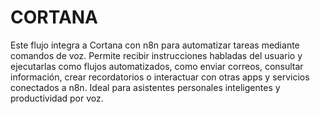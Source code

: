 # CORTANA

Este flujo integra a Cortana con n8n para automatizar tareas mediante comandos de voz. Permite recibir instrucciones habladas del usuario y ejecutarlas como flujos automatizados, como enviar correos, consultar información, crear recordatorios o interactuar con otras apps y servicios conectados a n8n. Ideal para asistentes personales inteligentes y productividad por voz.

